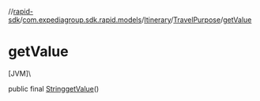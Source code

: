 //[rapid-sdk](../../../../index.md)/[com.expediagroup.sdk.rapid.models](../../index.md)/[Itinerary](../index.md)/[TravelPurpose](index.md)/[getValue](get-value.md)

# getValue

[JVM]\

public final [String](https://docs.oracle.com/javase/8/docs/api/java/lang/String.html)[getValue](get-value.md)()
